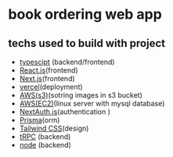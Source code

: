 # book ordering web app 


## techs used to build with project 
- [typescipt](https://www.typescriptlang.org/) (backend/frontend)
- [React.js](https://react.dev/)(frontend)
- [Next.js](https://nextjs.org)(frontend)
- [vercel](https://nextjs.org)(deployment)
- [AWS(s3)](https://nextjs.org)(sotring images in s3 bucket)
- [AWS(EC2)](https://nextjs.org)(linux server with mysql database)
- [NextAuth.js](https://next-auth.js.org)(authentication )
- [Prisma](https://prisma.io)(orm)
- [Tailwind CSS](https://tailwindcss.com)(design)
- [tRPC](https://trpc.io) (backend)
- [node](https://trpc.io) (backend)


